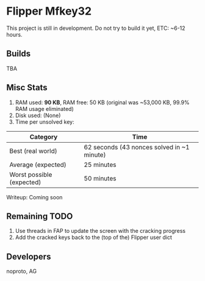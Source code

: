 # Flipper Mfkey32

This project is still in development. Do not try to build it yet, ETC: ~6-12 hours.

## Builds
TBA

## Misc Stats
1. RAM used: **90 KB**, RAM free: 50 KB (original was ~53,000 KB, 99.9% RAM usage eliminated)
2. Disk used: (None)
3. Time per unsolved key:

| Category | Time |
| -------- | ---- |
| Best (real world) | 62 seconds (43 nonces solved in ~1 minute) |
| Average (expected) | 25 minutes |
| Worst possible (expected) | 50 minutes |

Writeup: Coming soon

## Remaining TODO
1. Use threads in FAP to update the screen with the cracking progress
2. Add the cracked keys back to the (top of the) Flipper user dict

## Developers
noproto, AG
